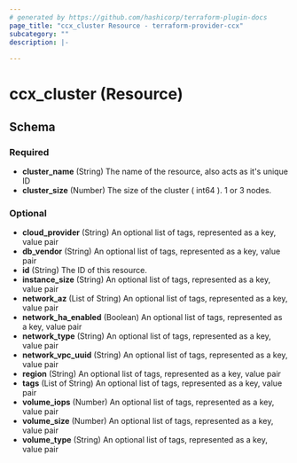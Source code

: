 ```yaml
---
# generated by https://github.com/hashicorp/terraform-plugin-docs
page_title: "ccx_cluster Resource - terraform-provider-ccx"
subcategory: ""
description: |-
  
---
```


# ccx_cluster (Resource)





<!-- schema generated by tfplugindocs -->
## Schema

### Required

- **cluster_name** (String) The name of the resource, also acts as it's unique ID
- **cluster_size** (Number) The size of the cluster ( int64 ). 1 or 3 nodes.

### Optional

- **cloud_provider** (String) An optional list of tags, represented as a key, value pair
- **db_vendor** (String) An optional list of tags, represented as a key, value pair
- **id** (String) The ID of this resource.
- **instance_size** (String) An optional list of tags, represented as a key, value pair
- **network_az** (List of String) An optional list of tags, represented as a key, value pair
- **network_ha_enabled** (Boolean) An optional list of tags, represented as a key, value pair
- **network_type** (String) An optional list of tags, represented as a key, value pair
- **network_vpc_uuid** (String) An optional list of tags, represented as a key, value pair
- **region** (String) An optional list of tags, represented as a key, value pair
- **tags** (List of String) An optional list of tags, represented as a key, value pair
- **volume_iops** (Number) An optional list of tags, represented as a key, value pair
- **volume_size** (Number) An optional list of tags, represented as a key, value pair
- **volume_type** (String) An optional list of tags, represented as a key, value pair


